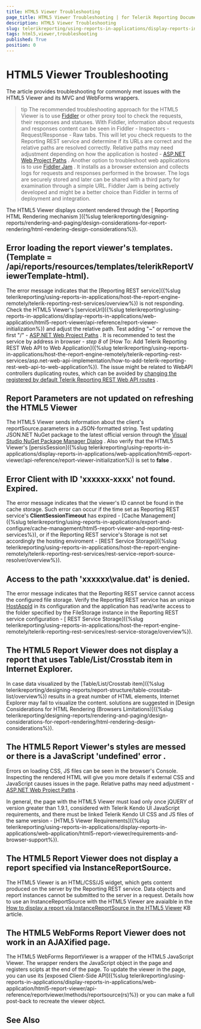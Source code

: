 ```yaml
---
title: HTML5 Viewer Troubleshooting
page_title: HTML5 Viewer Troubleshooting | for Telerik Reporting Documentation
description: HTML5 Viewer Troubleshooting
slug: telerikreporting/using-reports-in-applications/display-reports-in-applications/web-application/troubleshooting/html5-viewer-troubleshooting
tags: html5,viewer,troubleshooting
published: True
position: 0
---
```


# HTML5 Viewer Troubleshooting



The article provides troubleshooting for commonly met issues with the HTML5 Viewer and its MVC and WebForms wrappers.

>tip The recommended troubleshooting approach for the HTML5 Viewer is to use             [Fiddler](http://www.telerik.com/fiddler)  or other proxy tool to check the requests, their responses and statuses.            With Fiddler, information about requests and responses content can be seen in Fiddler - Inspectors - Request/Response - Raw tabs.            This will let you check requests to the Reporting REST service and determine if its URLs are correct and the relative paths are resolved correctly.           Relative paths may need adjustment depending on how the application is hosted -  [ASP.NET Web Project Paths](https://msdn.microsoft.com/en-us/library/ms178116.aspx) .         Another option to troubleshoot web applications is to use            [Fiddler Jam](http://www.telerik.com/fiddler) . It installs as a browser extension and collects logs for requests and responses performed in the browser.           The logs are securely stored and later can be shared with a third party for examination through a simple URL.           Fiddler Jam is being actively developed and might be a better choice than Fiddler in terms of deployment and integration.         


The HTML5 Viewer displays content rendered through the [           Reporting HTML Rendering mechanism         ]({%slug telerikreporting/designing-reports/rendering-and-paging/design-considerations-for-report-rendering/html-rendering-design-considerations%}).       

## Error loading the report viewer's templates. (Template = /api/reports/resources/templates/telerikReportViewerTemplate-html).

The error message indicates that the [Reporting REST service]({%slug telerikreporting/using-reports-in-applications/host-the-report-engine-remotely/telerik-reporting-rest-services/overview%}) is not responding.           Check the HTML5 Viewer's [serviceUrl]({%slug telerikreporting/using-reports-in-applications/display-reports-in-applications/web-application/html5-report-viewer/api-reference/report-viewer-initialization%}) and adjust the relative path.           Test adding "~" or remove the first "/" -  [ASP.NET Web Project Paths](https://msdn.microsoft.com/en-us/library/ms178116.aspx) . It is recommended to test the service by address in browser - *step 8*  of           [How To: Add Telerik Reporting REST Web API to Web Application]({%slug telerikreporting/using-reports-in-applications/host-the-report-engine-remotely/telerik-reporting-rest-services/asp.net-web-api-implementation/how-to-add-telerik-reporting-rest-web-api-to-web-application%}).           The issue might be related to WebAPI controllers duplicating routes, which can be avoided by  [changing the registered by default Telerik Reporting REST Web API routes](http://www.telerik.com/support/kb/reporting/details/how-to-change-reporting-rest-web-api-routes-registered-by-default) .         

## Report Parameters are not updated on refreshing the HTML5 Viewer

The HTML5 Viewer sends information about the client's reportSource.parameters in a JSON-formatted string.           Test updating JSON.NET NuGet package to the latest official version through the  [Visual Studio NuGet Package Manager Dialog](https://docs.nuget.org/consume/package-manager-dialog) . Also verify that the HTML5 Viewer's [persisSession]({%slug telerikreporting/using-reports-in-applications/display-reports-in-applications/web-application/html5-report-viewer/api-reference/report-viewer-initialization%})           is set to __false__ .         

## Error Client with ID 'xxxxxx-xxxx' not found. Expired.

The error message indicates that the viewer's ID cannot be found in the cache storage.           Such error can occur if the time set as Reporting REST service's __ClientSessionTimeout__  has expired - [Cache Management]({%slug telerikreporting/using-reports-in-applications/export-and-configure/cache-management/html5-report-viewer-and-reporting-rest-services%}),           or if the Reporting REST service's Storage is not set accordingly the hosting enviroment - [REST Service Storage]({%slug telerikreporting/using-reports-in-applications/host-the-report-engine-remotely/telerik-reporting-rest-services/rest-service-report-source-resolver/overview%}).         

## Access to the path 'xxxxxx\value.dat' is denied.

The error message indicates that the Reporting REST service cannot access the configured file storage.           Verify the Reporting REST service has an unique  [HostAppId](/reporting/api/Telerik.Reporting.Services.ReportServiceConfiguration#Telerik_Reporting_Services_ReportServiceConfiguration_HostAppId)            in its configuration and the application has read/write access to the folder specified by the FileStorage instance in the Reporting REST service configuration           - [ REST Service Storage]({%slug telerikreporting/using-reports-in-applications/host-the-report-engine-remotely/telerik-reporting-rest-services/rest-service-storage/overview%}).         

## The HTML5 Report Viewer does not display a report that uses Table/List/Crosstab item in Internet Explorer.

In case data visualized by the [Table/List/Crosstab item]({%slug telerikreporting/designing-reports/report-structure/table-crosstab-list/overview%})           results in a great number of HTML elements, Internet Explorer may fail to visualize the content. solutions are suggested in           [Design Considerations for HTML Rendering (Browsers Limitations)]({%slug telerikreporting/designing-reports/rendering-and-paging/design-considerations-for-report-rendering/html-rendering-design-considerations%}).         

## The HTML5 Report Viewer's styles are messed or there is a JavaScript 'undefined' error .

Errors on loading CSS, JS files can be seen in the browser's Console.           Inspecting the rendered HTML will give you more details if external CSS and JavaScript causes issues in the page.           Relative paths may need adjustment -  [ASP.NET Web Project Paths](https://msdn.microsoft.com/en-us/library/ms178116.aspx) .         

In general, the page with the HTML5 Viewer must load only once jQUERY of version greater than 1.9.1,           considered with Telerik Kendo UI JavaScript requirements, and there must be linked Telerik Kendo UI CSS           and JS files of the same version - [HTML5 Viewer Requirements]({%slug telerikreporting/using-reports-in-applications/display-reports-in-applications/web-application/html5-report-viewer/requirements-and-browser-support%}).         

## The HTML5 Report Viewer does not display a report specified via InstanceReportSource.

The HTML5 Viewer is an HTML/CSS/JS widget, which gets content produced on the server by the Reporting REST service.           Data objects and report instances cannot be submitted to the server in a request.           Details how to use an InstanceReportSource with the HTML5 Viewer are avaialble in the  [How to display a report via InstanceReportSource in the HTML5 Viewer](http://www.telerik.com/support/kb/reporting/details/how-to-display-a-report-via-instancereportsource-in-the-html5-viewer)  KB article.         

## The HTML5 WebForms Report Viewer does not work in an AJAXified page.

The HTML5 WebForms ReportViewer is a wrapper of the HTML5 JavaScript Viewer.           The wrapper renders the JavaScript object in the page and registers scipts at the end of the page.           To update the viewer in the page, you can use its [exposed Client-Side API]({%slug telerikreporting/using-reports-in-applications/display-reports-in-applications/web-application/html5-report-viewer/api-reference/reportviewer/methods/reportsource(rs)%})           or you can make a full post-back to recreate the viewer object.         

## See Also

